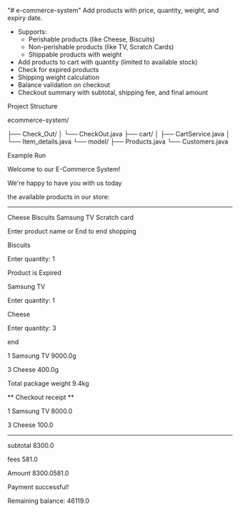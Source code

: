 "# e-commerce-system" 
Add products with price, quantity, weight, and expiry date.
- Supports:
  - Perishable products (like Cheese, Biscuits)
  - Non-perishable products (like TV, Scratch Cards)
  - Shippable products with weight
- Add products to cart with quantity (limited to available stock)
- Check for expired products
- Shipping weight calculation
- Balance validation on checkout
- Checkout summary with subtotal, shipping fee, and final amount


Project Structure

ecommerce-system/


├── Check_Out/
│   └── CheckOut.java
├── cart/
│   ├── CartService.java
│   └── Item_details.java
└── model/
   ├── Products.java
   └── Customers.java


Example Run

Welcome to our E-Commerce System!

We're happy to have you with us today 

the available products in our store:

-------------------------------------------------

Cheese Biscuits Samsung TV Scratch card

Enter product name or End to end shopping

Biscuits

Enter quantity: 1

Product is Expired

Samsung TV

Enter quantity: 1

Cheese

Enter quantity: 3

end

1 Samsung TV 9000.0g

3 Cheese 400.0g

Total package weight 9.4kg


**   Checkout receipt   ** 

1 Samsung TV 8000.0

3 Cheese 100.0

--------------------------

subtotal                 8300.0

fees                   581.0

Amount                 8300.0581.0

Payment successful!

Remaining balance: 46119.0

